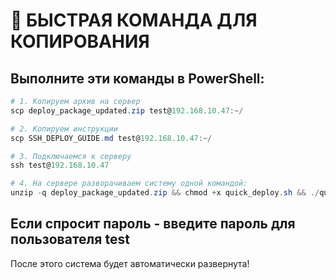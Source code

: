 # 🚀 БЫСТРАЯ КОМАНДА ДЛЯ КОПИРОВАНИЯ

## Выполните эти команды в PowerShell:

```powershell
# 1. Копируем архив на сервер
scp deploy_package_updated.zip test@192.168.10.47:~/

# 2. Копируем инструкции
scp SSH_DEPLOY_GUIDE.md test@192.168.10.47:~/

# 3. Подключаемся к серверу
ssh test@192.168.10.47

# 4. На сервере разворачиваем систему одной командой:
unzip -q deploy_package_updated.zip && chmod +x quick_deploy.sh && ./quick_deploy.sh
```

## Если спросит пароль - введите пароль для пользователя test

После этого система будет автоматически развернута!